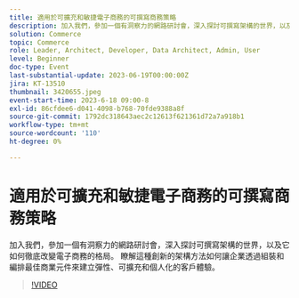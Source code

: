 ```yaml
---
title: 適用於可擴充和敏捷電子商務的可撰寫商務策略
description: 加入我們，參加一個有洞察力的網路研討會，深入探討可撰寫架構的世界，以及它如何徹底改變電子商務的格局。 瞭解這種創新的架構方法如何讓企業透過組裝和編排最佳商業元件來建立彈性、可擴充和個人化的客戶體驗。
solution: Commerce
topic: Commerce
role: Leader, Architect, Developer, Data Architect, Admin, User
level: Beginner
doc-type: Event
last-substantial-update: 2023-06-19T00:00:00Z
jira: KT-13510
thumbnail: 3420655.jpeg
event-start-time: 2023-6-18 09:00-8
exl-id: 86cfdee6-d041-4098-b768-70fde9388a8f
source-git-commit: 1792dc318643aec2c12613f621361d72a7a918b1
workflow-type: tm+mt
source-wordcount: '110'
ht-degree: 0%

---
```


# 適用於可擴充和敏捷電子商務的可撰寫商務策略

加入我們，參加一個有洞察力的網路研討會，深入探討可撰寫架構的世界，以及它如何徹底改變電子商務的格局。 瞭解這種創新的架構方法如何讓企業透過組裝和編排最佳商業元件來建立彈性、可擴充和個人化的客戶體驗。

>[!VIDEO](https://video.tv.adobe.com/v/3420655/?learn=on)
